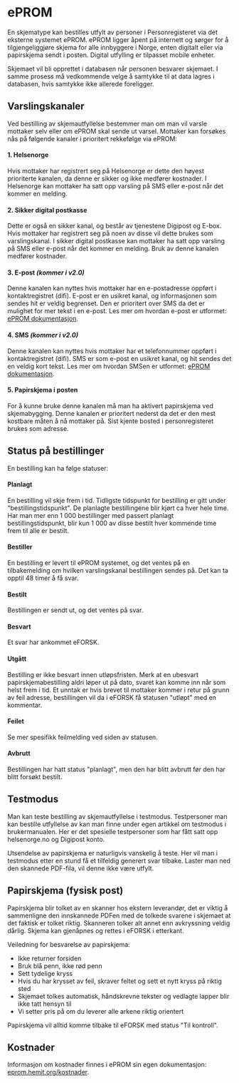 # ePROM

En skjematype kan bestilles utfylt av personer i Personregisteret via det eksterne systemet ePROM.
ePROM ligger åpent på internett og sørger for å tilgjengeliggjøre skjema for alle innbyggere i Norge,
enten digitalt eller via papirskjema sendt i posten. Digital utfylling er tilpasset mobile enheter.

Skjemaet vil bli opprettet i databasen når personen besvarer skjemaet. 
I samme prosess må vedkommende velge å samtykke til at data lagres i databasen, hvis samtykke ikke allerede foreligger. 

## Varslingskanaler

Ved bestilling av skjemautfyllelse bestemmer man om man vil varsle mottaker selv eller om ePROM skal sende ut varsel. Mottaker kan forsøkes nås på følgende kanaler i prioritert rekkefølge via ePROM:

#### 1. Helsenorge

Hvis mottaker har registrert seg på Helsenorge er dette den høyest prioriterte kanalen, da denne er sikker og ikke medfører kostnader. 
I Helsenorge kan mottaker ha satt opp varsling på SMS eller e-post når det kommer en melding.

#### 2. Sikker digital postkasse

Dette er også en sikker kanal, og består av tjenestene Digipost og E-box. Hvis mottaker har registrert seg på noen av disse vil dette brukes som varslingskanal.
I sikker digital postkasse kan mottaker ha satt opp varsling på SMS eller e-post når det kommer en melding. Bruk av denne kanalen medfører kostnader.

#### 3. E-post *(kommer i v2.0)*

Denne kanalen kan nyttes hvis mottaker har en e-postadresse oppført i kontaktregistret (difi).
E-post er en usikret kanal, og informasjonen som sendes hit er veldig begrenset. Den er prioritert over SMS da det er mulighet for mer tekst i en e-post. 
Les mer om hvordan e-post er utformet: <a href="https://eprom.hemit.org/PasientskjemaViaEpostSms" target="_blank">ePROM dokumentasjon</a>.

#### 4. SMS *(kommer i v2.0)*

Denne kanalen kan nyttes hvis mottaker har et telefonnummer oppført i kontaktregistret (difi).
SMS er som e-post en usikret kanal, og hit sendes det en veldig kort tekst.
Les mer om hvordan SMSen er utformet: <a href="https://eprom.hemit.org/PasientskjemaViaEpostSms" target="_blank">ePROM dokumentasjon</a>.

#### 5. Papirskjema i posten

For å kunne bruke denne kanalen må man ha aktivert papirskjema ved skjemabygging.
Denne kanalen er prioritert nederst da det er den mest kostbare måten å nå mottaker på.
Sist kjente bosted i personregisteret brukes som adresse.

## Status på bestillinger

En bestilling kan ha følge statuser:

#### Planlagt
En bestilling vil skje frem i tid. Tidligste tidspunkt for bestilling er gitt under "bestillingstidspunkt". De planlagte bestillingene blir kjørt ca hver hele time. Har man mer enn 1 000 bestillinger med passert planlagt bestillingstidspunkt, blir kun 1 000 av disse bestilt hver kommende time frem til alle er bestilt.

#### Bestiller
En bestilling er levert til ePROM systemet, og det ventes på en tilbakemelding om hvilken varslingskanal bestillingen sendes på. Det kan ta opptil 48 timer å få svar. 

#### Bestilt
Bestillingen er sendt ut, og det ventes på svar.

#### Besvart
Et svar har ankommet eFORSK.

#### Utgått
Bestilling er ikke besvart innen utløpsfristen. Merk at en ubesvart papirskjemabestilling aldri løper ut på dato, svaret kan komme inn når som helst frem i tid. Et unntak er hvis brevet til mottaker kommer i retur på grunn av feil adresse, bestillingen vil da i eFORSK få statusen "utløpt" med en kommentar.

#### Feilet
Se mer spesifikk feilmelding ved siden av statusen.

#### Avbrutt
Bestillingen har hatt status "planlagt", men den har blitt avbrutt før den har blitt forsøkt bestilt.

## Testmodus

Man kan teste bestilling av skjemautfyllelse i testmodus. Testpersoner man kan bestille utfyllelse av kan man finne under egen artikkel om testmodus i brukermanualen. Her er det spesielle testpersoner som har fått satt opp helsenorge.no og Digipost konto.

Utsendelse av papirskjema er naturligvis vanskelig å teste. Her vil man i testmodus etter en stund få et tilfeldig generert svar tilbake. Laster man ned den skannede PDF-fila, vil denne ikke være utfylt.

## Papirskjema (fysisk post)

Papirskjema blir tolket av en skanner hos ekstern leverandør, det er viktig å sammenligne den innskannede PDFen med de tolkede svarene i skjemaet at det faktisk er tolket riktig. Skanneren tolker alt annet enn avkryssning veldig dårlig. Skjema kan gjenåpnes og rettes i eFORSK i etterkant.

Veiledning for besvarelse av papirskjema:
*	Ikke returner forsiden
*	Bruk blå penn, ikke rød penn
*	Sett tydelige kryss
*	Hvis du har krysset av feil, skraver feltet og sett et nytt kryss på riktig sted
*	Skjemaet tolkes automatisk, håndskrevne tekster og vedlagte lapper blir ikke tatt hensyn til
*	Vi setter pris på om du leverer alle arkene riktig orientert

Papirskjema vil alltid komme tilbake til eFORSK med status "Til kontroll".

## Kostnader

Informasjon om kostnader finnes i ePROM sin egen dokumentasjon: <a href="https://eprom.hemit.org/kostnader" target="_blank">eprom.hemit.org/kostnader</a>.
